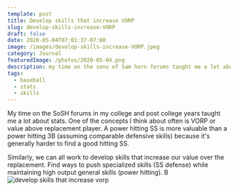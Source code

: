 ```yaml
---
template: post
title: Develop skills that increase VORP
slug: develop-skills-increase-VORP
draft: false
date: 2020-05-04T07:01:37-07:00
image: /images/develop-skills-increase-VORP.jpeg
category: Journal
featuredImage: /photos/2020-05-04.png
description: my time on the sons of Sam horn forums taught me a lot about stats. We can all work to develop skills that increase our value over the replacement. Find ways to push specialized skills (SS defense) while maintaining high output general skills (power hitting).
tags:
  - baseball
  - stats
  - skills
---
```

My time on the SoSH forums in my college and post college years taught me a lot about stats. One of the concepts I think about often is VORP or value above replacement player. A power hitting SS is more valuable than a power hitting 3B (assuming comparable defensive skills) because it's generally harder to find a good hitting SS.

Similarly, we can all work to develop skills that increase our value over the replacement. Find ways to push specialized skills (SS defense) while maintaining high output general skills (power hitting).
B![develop skills that increase vorp](/images/develop-skills-increase-VORP.jpeg)
